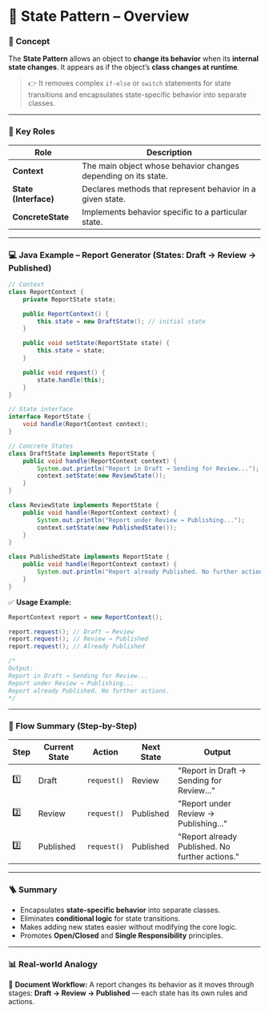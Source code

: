# 🧩 State Pattern – Overview

### 🧠 Concept

The **State Pattern** allows an object to **change its behavior** when its **internal state changes**.
It appears as if the object’s **class changes at runtime**.

> 👉 It removes complex `if-else` or `switch` statements for state transitions
> and encapsulates state-specific behavior into separate classes.

---

### 🧱 Key Roles

| Role                  | Description                                                    |
| --------------------- | -------------------------------------------------------------- |
| **Context**           | The main object whose behavior changes depending on its state. |
| **State (Interface)** | Declares methods that represent behavior in a given state.     |
| **ConcreteState**     | Implements behavior specific to a particular state.            |

---

### 💻 Java Example – Report Generator (States: Draft → Review → Published)

```java
// Context
class ReportContext {
    private ReportState state;

    public ReportContext() {
        this.state = new DraftState(); // initial state
    }

    public void setState(ReportState state) {
        this.state = state;
    }

    public void request() {
        state.handle(this);
    }
}

// State interface
interface ReportState {
    void handle(ReportContext context);
}

// Concrete States
class DraftState implements ReportState {
    public void handle(ReportContext context) {
        System.out.println("Report in Draft → Sending for Review...");
        context.setState(new ReviewState());
    }
}

class ReviewState implements ReportState {
    public void handle(ReportContext context) {
        System.out.println("Report under Review → Publishing...");
        context.setState(new PublishedState());
    }
}

class PublishedState implements ReportState {
    public void handle(ReportContext context) {
        System.out.println("Report already Published. No further actions.");
    }
}
```

✅ **Usage Example:**

```java
ReportContext report = new ReportContext();

report.request(); // Draft → Review
report.request(); // Review → Published
report.request(); // Already Published

/*
Output:
Report in Draft → Sending for Review...
Report under Review → Publishing...
Report already Published. No further actions.
*/
```

---

### 🧠 Flow Summary (Step-by-Step)

| Step | Current State | Action      | Next State | Output                                          |
| ---- | ------------- | ----------- | ---------- | ----------------------------------------------- |
| 1️⃣  | Draft         | `request()` | Review     | "Report in Draft → Sending for Review..."       |
| 2️⃣  | Review        | `request()` | Published  | "Report under Review → Publishing..."           |
| 3️⃣  | Published     | `request()` | Published  | "Report already Published. No further actions." |

---

### 🪜 Summary

* Encapsulates **state-specific behavior** into separate classes.
* Eliminates **conditional logic** for state transitions.
* Makes adding new states easier without modifying the core logic.
* Promotes **Open/Closed** and **Single Responsibility** principles.

---

### 📊 Real-world Analogy

📄 **Document Workflow:**
A report changes its behavior as it moves through stages:
**Draft → Review → Published** — each state has its own rules and actions.